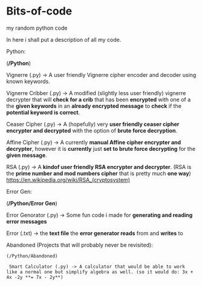 # Bits-of-code
my random python code

In here i shall put a description of all my code.


 Python:

(**/Python**)
  


 Vignerre (.py) -> A user friendly Vignerre cipher encoder and decoder using known keywords.

 Vignerre Cribber (.py) -> A modified (slightly less user friendly) vignerre decrypter that will **check for a crib** that has been **encrypted** with one of a the **given keywords** in an **already encrypted message** to **check** if the **potential keyword is correct**.
 
 Ceaser Cipher (.py) -> A (hopefully) very **user friendly ceaser cipher encrypter and decrypted** with the option of **brute force decryption**.

 Affine Cipher (.py) -> A currently **manual Affine cipher encrypter and decrypter**, however it is **currently** just **set to brute force decrypting** for the **given message**.

 RSA (.py) -> A **kindof user friendly RSA encrypter and decrypter**. (RSA is the **prime number and mod numbers cipher** that is pretty much **one way**) https://en.wikipedia.org/wiki/RSA_(cryptosystem)

   Error Gen:

  (**/Python/Error Gen**)
  
  Error Genorator (.py) -> Some fun code i made for **generating and reading error messages**

  Error (.txt) -> the **text file** the **error generator reads** from and **writes** to
  
  Abandoned (Projects that will probably never be revisited):
  
    (/Python/Abandoned)
  
     Smart Calculator (.py) -> A calculator that would be able to work like a normal one but simplify algebra as well. (so it would do: 3x + 4x -2y **= 7x - 2y**)
